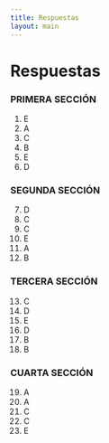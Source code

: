 ```yaml
---
title: Respuestas
layout: main
---
```


# Respuestas

### PRIMERA SECCIÓN

1. E
2. A
3. C
4. B
5. E
6. D

### SEGUNDA SECCIÓN

7. D
8. C
9. C
10. E
11. A
12. B

### TERCERA SECCIÓN

13. C
14. D
15. E
16. D
17. B
18. B

### CUARTA SECCIÓN

19. A
20. A
21. C
22. C
23. E

